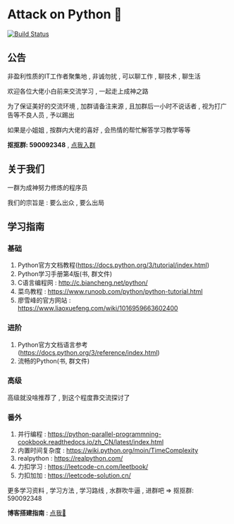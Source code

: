 # Attack on Python 🐍

[![Build Status](https://travis-ci.com/attack-on-backend/Python.svg?branch=master)](https://travis-ci.com/github/attack-on-backend/Python)

## 公告

非盈利性质的IT工作者聚集地 , 非诚勿扰 , 可以聊工作 , 聊技术 , 聊生活

欢迎各位大佬小白前来交流学习 , 一起走上成神之路 

为了保证美好的交流环境 , 加群请备注来源 , 且加群后一小时不说话者 , 视为打广告等不良人员 , 予以踢出

如果是小姐姐 , 按群内大佬的喜好 , 会热情的帮忙解答学习教学等等

**抠抠群: 590092348** , [点我入群](https://jq.qq.com/?_wv=1027&k=PwNwrXiy)


## 关于我们

一群为成神努力修炼的程序员 

我们的宗旨是 : 要么出众 , 要么出局 

## 学习指南

### 基础

1. Python官方文档教程(https://docs.python.org/3/tutorial/index.html) 
2. Python学习手册第4版(书, 群文件)
3. C语言编程网 : http://c.biancheng.net/python/
4. 菜鸟教程 : https://www.runoob.com/python/python-tutorial.html
5. 廖雪峰的官方网站 : https://www.liaoxuefeng.com/wiki/1016959663602400

### 进阶

1. Python官方文档语言参考(https://docs.python.org/3/reference/index.html)
2. 流畅的Python(书, 群文件)

### 高级

高级就没啥推荐了 , 到这个程度靠交流探讨了

### 番外

1. 并行编程 : https://python-parallel-programmning-cookbook.readthedocs.io/zh_CN/latest/index.html
2. 内置时间复杂度 : https://wiki.python.org/moin/TimeComplexity
3. realpython : https://realpython.com/
4. 力扣学习 : https://leetcode-cn.com/leetbook/
5. 力扣加加 : https://leetcode-solution.cn/

更多学习资料 , 学习方法 , 学习路线 , 水群吹牛逼 , 进群吧 => 抠抠群: 590092348

**博客搭建指南** : [点我🤖](https://lyonyang.github.io/blogs/09-Linux/Git/GitHub%20Pages&Gitbook&Travis%20CI%E6%8C%81%E7%BB%AD%E6%9E%84%E5%BB%BA%E5%8D%9A%E5%AE%A2.html)